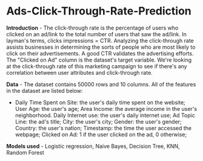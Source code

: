 # Ads-Click-Through-Rate-Prediction

**Introduction** - The click-through rate is the percentage of users who clicked on an ad/link to the total number of users that saw the ad/link. In layman's terms, clicks impressions = CTR. Analyzing the click-through rate assists businesses in determining the sorts of people who are most likely to click on their advertisements. A good CTR validates the advertising efforts. The "Clicked on Ad" column is the dataset's target variable. We're looking at the click-through rate of this marketing campaign to see if there's any correlation between user attributes and click-through rate.

**Data** - The dataset contains 50000 rows and 10 columns. All of the features in the dataset are listed below:
* Daily Time Spent on Site: the user's daily time spent on the website;
                    User Age: the user's age;
                    Area Income: the average income in the user's neighborhood.
                    Daily Internet use: the user's daily internet use;
                    Ad Topic Line: the ad's title;
                    City: the user's city;
                    Gender: the user's gender; 
                    Country: the user's nation;
                    Timestamp: the time the user accessed the webpage;
                    Clicked on Ad: 1 if the user clicked on the ad, 0 otherwise;

**Models used** - Logistic regression, Naive Bayes, Decision Tree, KNN, Random Forest




